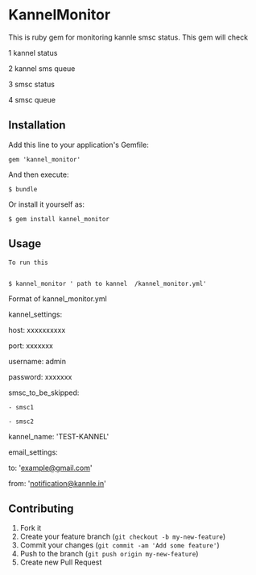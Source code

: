 # KannelMonitor

This is ruby gem for monitoring kannle smsc status. This gem will check

 1 kannel status

 2 kannel sms queue

 3 smsc status

 4 smsc queue



## Installation

Add this line to your application's Gemfile:

    gem 'kannel_monitor'

And then execute:

    $ bundle

Or install it yourself as:

    $ gem install kannel_monitor

## Usage

    To run this


    $ kannel_monitor ' path to kannel  /kannel_monitor.yml'


Format of kannel_monitor.yml


kannel_settings:

   host: xxxxxxxxxx

   port: xxxxxxx

   username: admin

   password: xxxxxxx

   smsc_to_be_skipped:

    - smsc1

    - smsc2

   kannel_name: 'TEST-KANNEL'

email_settings:

   to: 'example@gmail.com'

   from: 'notification@kannle.in'




## Contributing

1. Fork it
2. Create your feature branch (`git checkout -b my-new-feature`)
3. Commit your changes (`git commit -am 'Add some feature'`)
4. Push to the branch (`git push origin my-new-feature`)
5. Create new Pull Request
